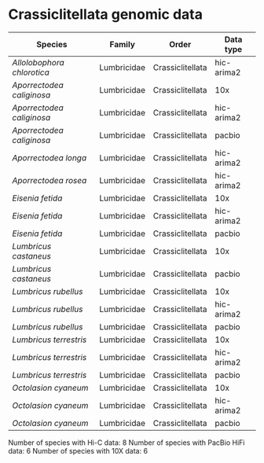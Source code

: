# Crassiclitellata genomic data

| Species | Family | Order | Data type |
| -- | --- | --- | --- |
| *Allolobophora chlorotica* | Lumbricidae | Crassiclitellata | hic-arima2 |
| *Aporrectodea caliginosa* | Lumbricidae | Crassiclitellata | 10x |
| *Aporrectodea caliginosa* | Lumbricidae | Crassiclitellata | hic-arima2 |
| *Aporrectodea caliginosa* | Lumbricidae | Crassiclitellata | pacbio |
| *Aporrectodea longa* | Lumbricidae | Crassiclitellata | hic-arima2 |
| *Aporrectodea rosea* | Lumbricidae | Crassiclitellata | hic-arima2 |
| *Eisenia fetida* | Lumbricidae | Crassiclitellata | 10x |
| *Eisenia fetida* | Lumbricidae | Crassiclitellata | hic-arima2 |
| *Eisenia fetida* | Lumbricidae | Crassiclitellata | pacbio |
| *Lumbricus castaneus* | Lumbricidae | Crassiclitellata | 10x |
| *Lumbricus castaneus* | Lumbricidae | Crassiclitellata | pacbio |
| *Lumbricus rubellus* | Lumbricidae | Crassiclitellata | 10x |
| *Lumbricus rubellus* | Lumbricidae | Crassiclitellata | hic-arima2 |
| *Lumbricus rubellus* | Lumbricidae | Crassiclitellata | pacbio |
| *Lumbricus terrestris* | Lumbricidae | Crassiclitellata | 10x |
| *Lumbricus terrestris* | Lumbricidae | Crassiclitellata | hic-arima2 |
| *Lumbricus terrestris* | Lumbricidae | Crassiclitellata | pacbio |
| *Octolasion cyaneum* | Lumbricidae | Crassiclitellata | 10x |
| *Octolasion cyaneum* | Lumbricidae | Crassiclitellata | hic-arima2 |
| *Octolasion cyaneum* | Lumbricidae | Crassiclitellata | pacbio |

Number of species with Hi-C data: 8
Number of species with PacBio HiFi data: 6
Number of species with 10X data: 6
